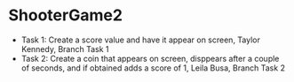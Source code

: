 # ShooterGame2 
- Task 1: Create a score value and have it appear on screen, Taylor Kennedy, Branch Task 1 
- Task 2: Create a coin that appears on screen, disppears after a couple of seconds, and if obtained adds a score of 1, Leila Busa, Branch Task 2
